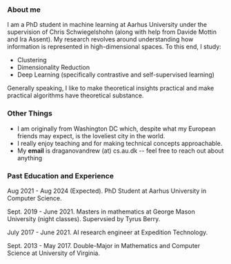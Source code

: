 ### About me

I am a PhD student in machine learning at Aarhus University under the supervision of Chris Schwiegelshohn (along with help from Davide Mottin and Ira Assent).
My research revolves around understanding how information is represented in high-dimensional spaces. To this end, I study:
- Clustering
- Dimensionality Reduction
- Deep Learning (specifically contrastive and self-supervised learning)

Generally speaking, I like to make theoretical insights practical and make practical algorithms have theoretical substance.

### Other Things

- I am originally from Washington DC which, despite what my European friends may expect, is the loveliest city in the world.
- I really enjoy teaching and for making technical concepts approachable.
- My **email** is draganovandrew (at) cs.au.dk -- feel free to reach out about anything

### Past Education and Experience

Aug 2021 - Aug 2024 (Expected). PhD Student at Aarhus University in Computer Science.

Sept. 2019 - June 2021. Masters in mathematics at George Mason University (night classes). Supervsied by Tyrus Berry.

July 2017 - June 2021. AI research engineer at Expedition Technology.

Sept. 2013 - May 2017. Double-Major in Mathematics and Computer Science at University of Virginia.

